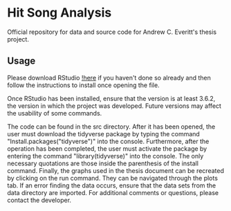 # Hit Song Analysis
Official repository for data and source code for Andrew C. Everitt's thesis project.

## Usage
Please download RStudio [!here](https://cran.r-project.org/mirrors.html) if you
haven't done so already and then follow the instructions to install once opening
the file.

Once RStudio has been installed, ensure that the version is at least 3.6.2, the
version in which the project was developed. Future versions may affect the usability
of some commands.

The code can be found in the src directory. After it has been opened, the user must
download the tidyverse package by typing the command "Install.packages("tidyverse")"
into the console. Furthermore, after the operation has been completed, the user must
activate the package by entering the command "library(tidyverse)" into the console.
The only necessary quotations are those inside the parenthesis of the install command.
Finally, the graphs used in the thesis document can be recreated by clicking on the
run command. They can be navigated through the plots tab. If an error finding the
data occurs, ensure that the data sets from the data directory are imported. For
additional comments or questions, please contact the developer.
